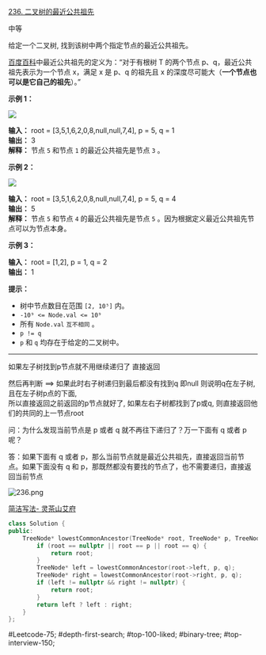 [236. 二叉树的最近公共祖先](https://leetcode.cn/problems/lowest-common-ancestor-of-a-binary-tree/)

中等

给定一个二叉树, 找到该树中两个指定节点的最近公共祖先。

[百度百科](https://baike.baidu.com/item/%E6%9C%80%E8%BF%91%E5%85%AC%E5%85%B1%E7%A5%96%E5%85%88/8918834?fr=aladdin)中最近公共祖先的定义为：“对于有根树 T 的两个节点 p、q，最近公共祖先表示为一个节点 x，满足 x 是 p、q 的祖先且 x 的深度尽可能大（**一个节点也可以是它自己的祖先**）。”

**示例 1：**

![](https://assets.leetcode.com/uploads/2018/12/14/binarytree.png)

**输入：** root = [3,5,1,6,2,0,8,null,null,7,4], p = 5, q = 1  
**输出：** 3  
**解释：** 节点 `5` 和节点 `1` 的最近公共祖先是节点 `3` 。  

**示例 2：**

![](https://assets.leetcode.com/uploads/2018/12/14/binarytree.png)

**输入：** root = [3,5,1,6,2,0,8,null,null,7,4], p = 5, q = 4  
**输出：** 5  
**解释：** 节点 `5` 和节点 `4` 的最近公共祖先是节点 `5` 。因为根据定义最近公共祖先节点可以为节点本身。  

**示例 3：**

**输入：** root = [1,2], p = 1, q = 2  
**输出：** 1

**提示：**

- 树中节点数目在范围 `[2, 10⁵]` 内。
- `-10⁹ <= Node.val <= 10⁹`
- 所有 `Node.val` `互不相同` 。
- `p != q`
- `p` 和 `q` 均存在于给定的二叉树中。
---- ----

如果左子树找到p节点就不用继续递归了 直接返回  

然后再判断 ==> 如果此时右子树递归到最后都没有找到q 即null 则说明q在左子树, 且在左子树p点的下面,   
所以直接返回之前返回的p节点就好了, 如果左右子树都找到了p或q, 则直接返回他们的共同的上一节点root   

问：为什么发现当前节点是 p 或者 q 就不再往下递归了？万一下面有 q 或者 p 呢？  

答：如果下面有 q 或者 p，那么当前节点就是最近公共祖先，直接返回当前节点。如果下面没有 q 和 p，那既然都没有要找的节点了，也不需要递归，直接返回当前节点

![236.png](https://pic.leetcode.cn/1681546069-BZfraI-236.png)

[简洁写法- 灵茶山艾府](https://leetcode.cn/problems/lowest-common-ancestor-of-a-binary-tree/solutions/2023872/fen-lei-tao-lun-luan-ru-ma-yi-ge-shi-pin-2r95/)

```cpp
class Solution {
public:
    TreeNode* lowestCommonAncestor(TreeNode* root, TreeNode* p, TreeNode* q) {
        if (root == nullptr || root == p || root == q) {
            return root;
        }
        TreeNode* left = lowestCommonAncestor(root->left, p, q);
        TreeNode* right = lowestCommonAncestor(root->right, p, q);
        if (left != nullptr && right != nullptr) {
            return root;
        }
        return left ? left : right;
    }
};
```
#Leetcode-75; #depth-first-search; #top-100-liked; #binary-tree; #top-interview-150; 